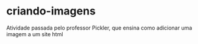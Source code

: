 # criando-imagens
Atividade passada pelo professor Pickler, que ensina como adicionar uma imagem a um site html
